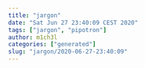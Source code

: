 ```yaml
---
title: "jargon"
date: "Sat Jun 27 23:40:09 CEST 2020"
tags: ["jargon", "pipotron"]
author: m1ch3l
categories: ["generated"]
slug: "jargon/2020-06-27-23:40:09"
---
```



